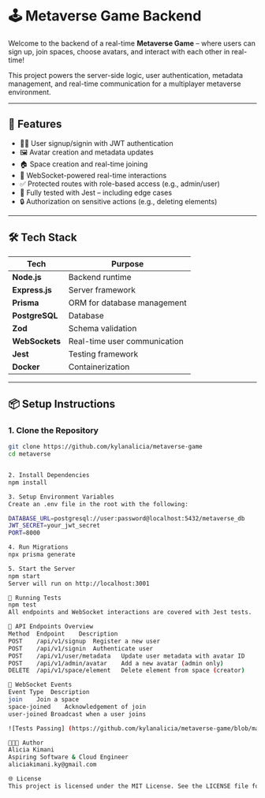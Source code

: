 # 🕹️ Metaverse Game Backend

Welcome to the backend of a real-time **Metaverse Game** – where users can sign up, join spaces, choose avatars, and interact with each other in real-time!

This project powers the server-side logic, user authentication, metadata management, and real-time communication for a multiplayer metaverse environment.

---

## 🚀 Features

- 🧑‍🚀 User signup/signin with JWT authentication
- 🖼️ Avatar creation and metadata updates
- 🏠 Space creation and real-time joining
- 👥 WebSocket-powered real-time interactions
- ✅ Protected routes with role-based access (e.g., admin/user)
- 🧪 Fully tested with Jest – including edge cases
- 🔒 Authorization on sensitive actions (e.g., deleting elements)

---

## 🛠️ Tech Stack

| Tech              | Purpose                      |
|-------------------|------------------------------|
| **Node.js**       | Backend runtime              |
| **Express.js**    | Server framework             |
| **Prisma**        | ORM for database management  |
| **PostgreSQL**    | Database                     |
| **Zod**           | Schema validation            |
| **WebSockets**    | Real-time user communication |
| **Jest**          | Testing framework            |
| **Docker**        | Containerization             |

---

## 📦 Setup Instructions

### 1. Clone the Repository

```bash
git clone https://github.com/kylanalicia/metaverse-game
cd metaverse


2. Install Dependencies
npm install

3. Setup Environment Variables
Create an .env file in the root with the following:

DATABASE_URL=postgresql://user:password@localhost:5432/metaverse_db
JWT_SECRET=your_jwt_secret
PORT=8000

4. Run Migrations
npx prisma generate

5. Start the Server
npm start
Server will run on http://localhost:3001

🧪 Running Tests
npm test
All endpoints and WebSocket interactions are covered with Jest tests.

📂 API Endpoints Overview
Method	Endpoint	Description
POST	/api/v1/signup	Register a new user
POST	/api/v1/signin	Authenticate user
POST	/api/v1/user/metadata	Update user metadata with avatar ID
POST	/api/v1/admin/avatar	Add a new avatar (admin only)
DELETE	/api/v1/space/element	Delete element from space (creator)

🔄 WebSocket Events
Event Type	Description
join	Join a space
space-joined	Acknowledgement of join
user-joined	Broadcast when a user joins

![Tests Passing] (https://github.com/kylanalicia/metaverse-game/blob/main/tests-passed.png?raw=true)

👩🏽‍💻 Author
Alicia Kimani
Aspiring Software & Cloud Engineer
aliciakimani.ky@gmail.com

🌐 License
This project is licensed under the MIT License. See the LICENSE file for details.
